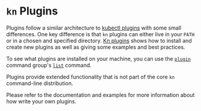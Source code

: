 # `kn` Plugins

Plugins follow a similar architecture to [kubectl plugins](https://kubernetes.io/docs/tasks/extend-kubectl/kubectl-plugins/) with some small differences. One key difference is that `kn` plugins can either live in your `PATH` or in a chosen and specified directory. [Kn plugins](docs/cmd/kn_plugin.md) shows how to install and create new plugins as well as giving some examples and best practices.

To see what plugins are installed on your machine, you can use the [`plugin`](docs/cmd/kn_plugin.md) command group's [`list`](docs/cmd/kn_plugin_list.md) command.

Plugins provide extended functionality that is not part of the core `kn` command-line distribution.

Please refer to the documentation and examples for more information about how write your own plugins.
